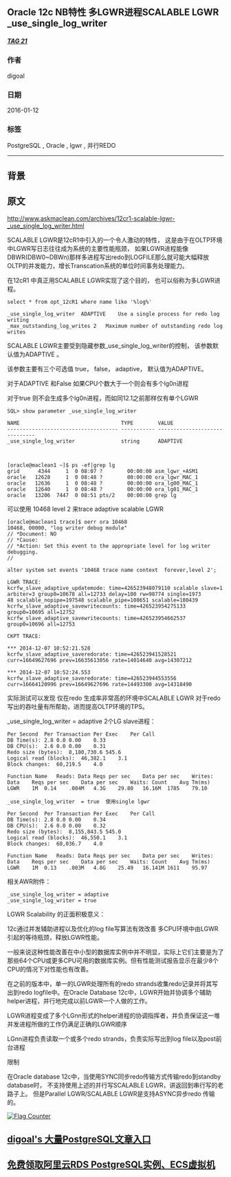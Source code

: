 ## Oracle 12c NB特性 多LGWR进程SCALABLE LGWR _use_single_log_writer  
##### [TAG 21](../class/21.md)
                                                
### 作者                                                                                             
digoal                                           
                                                  
### 日期                                             
2016-01-12                                          
                                              
### 标签                                           
PostgreSQL , Oracle , lgwr , 并行REDO   
                                                
----                                          
                                                   
## 背景                                         
## 原文  
http://www.askmaclean.com/archives/12cr1-scalable-lgwr-_use_single_log_writer.html  
  
SCALABLE LGWR是12cR1中引入的一个令人激动的特性， 这是由于在OLTP环境中LGWR写日志往往成为系统的主要性能瓶颈， 如果LGWR进程能像DBWR(DBW0~DBWn)那样多进程写出redo到LOGFILE那么就可能大幅释放OLTP的并发能力，增长Transcation系统的单位时间事务处理能力。  
   
在12cR1 中真正用SCALABLE LGWR实现了这个目的， 也可以俗称为多LGWR进程。  
   
```  
select * from opt_12cR1 where name like '%log%'  
  
_use_single_log_writer	ADAPTIVE	Use a single process for redo log writing  
_max_outstanding_log_writes	2	Maximum number of outstanding redo log writes  
```  
  
SCALABLE LGWR主要受到隐藏参数_use_single_log_writer的控制，  该参数默认值为ADAPTIVE 。  
   
该参数主要有三个可选值 true， false， adaptive， 默认值为ADAPTIVE。  
  
对于ADAPTIVE 和False 如果CPU个数大于一个则会有多个lg0n进程  
  
对于true 则不会生成多个lg0n进程，而如同12.1之前那样仅有单个LGWR  
   
```  
SQL> show parameter _use_single_log_writer  
  
NAME                                 TYPE        VALUE  
------------------------------------ ----------- ------------------------------  
_use_single_log_writer               string      ADAPTIVE  
  
  
  
[oracle@maclean1 ~]$ ps -ef|grep lg  
grid      4344     1  0 08:07 ?        00:00:00 asm_lgwr_+ASM1  
oracle   12628     1  0 08:48 ?        00:00:00 ora_lgwr_MAC_1  
oracle   12636     1  0 08:48 ?        00:00:00 ora_lg00_MAC_1  
oracle   12640     1  0 08:48 ?        00:00:00 ora_lg01_MAC_1  
oracle   13206  7447  0 08:51 pts/2    00:00:00 grep lg  
```  
   
可以使用 10468 level 2 来trace adaptive scalable LGWR  
   
```  
[oracle@maclean1 trace]$ oerr ora 10468   
10468, 00000, "log writer debug module"  
// *Document: NO  
// *Cause:  
// *Action: Set this event to the appropriate level for log writer debugging.  
//  
  
alter system set events '10468 trace name context  forever,level 2';  
  
LGWR TRACE:  
kcrfw_slave_adaptive_updatemode: time=426523948079110 scalable slave=1 arbiter=3 group0=10678 all=12733 delay=100 rw=98774 single=1973  
48 scalable_nopipe=197548 scalable_pipe=108651 scalable=180439  
kcrfw_slave_adaptive_savewritecounts: time=426523954275133 group0=10695 all=12752  
kcrfw_slave_adaptive_savewritecounts: time=426523954662537 group0=10696 all=12753  
  
CKPT TRACE:  
  
*** 2014-12-07 10:52:21.528  
kcrfw_slave_adaptive_saveredorate: time=426523941528521 curr=16649627696 prev=16635613056 rate=14014640 avg=14307212  
  
*** 2014-12-07 10:52:24.553  
kcrfw_slave_adaptive_saveredorate: time=426523944553556 curr=16664120996 prev=16649627696 rate=14493300 avg=14318490  
```  
   
实际测试可以发现 仅在redo 生成率非常高的环境中SCALABLE LGWR 对于redo写出的吞吐量有所帮助，进而提高OLTP环境的TPS。  
  
_use_single_log_writer  = adaptive  2个LG slave进程：  
   
```  
Per Second	Per Transaction	Per Exec	Per Call  
DB Time(s):	2.8	0.0	0.00	0.33  
DB CPU(s):	2.6	0.0	0.00	0.31  
Redo size (bytes):	8,180,730.6	545.6		  
Logical read (blocks):	46,382.1	3.1		  
Block changes:	60,219.5	4.0		  
   
Function Name	Reads: Data	Reqs per sec	Data per sec	Writes: Data	Reqs per sec	Data per sec	Waits: Count	Avg Tm(ms)  
LGWR	1M	0.14	.004M	4.3G	29.80	16.16M	1785	79.10  
   
_use_single_log_writer  = true  使用single lgwr  
   
Per Second	Per Transaction	Per Exec	Per Call  
DB Time(s):	2.8	0.0	0.00	0.34  
DB CPU(s):	2.6	0.0	0.00	0.32  
Redo size (bytes):	8,155,843.5	545.0		  
Logical read (blocks):	46,550.1	3.1		  
Block changes:	60,036.7	4.0		  
   
Function Name	Reads: Data	Reqs per sec	Data per sec	Writes: Data	Reqs per sec	Data per sec	Waits: Count	Avg Tm(ms)  
LGWR	1M	0.13	.003M	4.8G	25.49	16.141M	1611	95.97  
```  
  
相关AWR附件：  
  
```  
_use_single_log_writer = adaptive  
_use_single_log_writer = true  
```  
   
LGWR Scalability 的正面积极意义：  
  
12c通过并发辅助进程以及优化的log file写算法有效改善 多CPU环境中由LGWR引起的等待瓶颈，释放LGWR性能。  
  
一般来说这种性能改善在中小型的数据库实例中并不明显，实际上它们主要是为了那些64个CPU或更多CPU可用的数据库实例。但有性能测试报告显示在最少8个CPU的情况下对性能也有改善。  
  
在之前的版本中，单一的LGWR处理所有的redo strands收集redo记录并将其写出到redo logfile中。在Oracle Database 12c中，LGWR开始并协调多个辅助helper进程，并行地完成以前LGWR一个人做的工作。  
   
LGWR进程变成了多个LGnn形式的helper进程的协调指挥者，并负责保证这一堆并发进程所做的工作仍满足正确的LGWR顺序  
  
LGnn进程负责读取一个或多个redo strands，负责实际写出到log file以及post前台进程  
   
   
限制  
  
在Oracle database 12c中，当使用SYNC同步redo传输方式传输redo到standby database时， 不支持使用上述的并行写SCALABLE LGWR，讲返回到串行写的老路子上。 但是Parallel LGWR/SCALABLE LGWR是支持ASYNC异步redo 传输的。                                                                       
  
<a rel="nofollow" href="http://info.flagcounter.com/h9V1"  ><img src="http://s03.flagcounter.com/count/h9V1/bg_FFFFFF/txt_000000/border_CCCCCC/columns_2/maxflags_12/viewers_0/labels_0/pageviews_0/flags_0/"  alt="Flag Counter"  border="0"  ></a>  
  
  
  
  
  
  
## [digoal's 大量PostgreSQL文章入口](https://github.com/digoal/blog/blob/master/README.md "22709685feb7cab07d30f30387f0a9ae")
  
  
## [免费领取阿里云RDS PostgreSQL实例、ECS虚拟机](https://free.aliyun.com/ "57258f76c37864c6e6d23383d05714ea")
  
